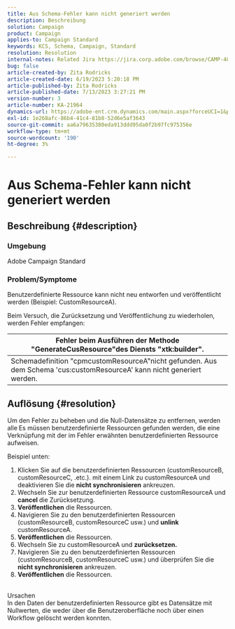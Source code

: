 ```yaml
---
title: Aus Schema-Fehler kann nicht generiert werden
description: Beschreibung
solution: Campaign
product: Campaign
applies-to: Campaign Standard
keywords: KCS, Schema, Campaign, Standard
resolution: Resolution
internal-notes: Related Jira https://jira.corp.adobe.com/browse/CAMP-48246
bug: false
article-created-by: Zita Rodricks
article-created-date: 6/19/2023 5:20:18 PM
article-published-by: Zita Rodricks
article-published-date: 7/13/2023 3:27:21 PM
version-number: 3
article-number: KA-21964
dynamics-url: https://adobe-ent.crm.dynamics.com/main.aspx?forceUCI=1&pagetype=entityrecord&etn=knowledgearticle&id=c187ab8c-c50e-ee11-8f6d-6045bd006b3d
exl-id: 1e268afc-86b4-41c4-81b8-52d6e5af3643
source-git-commit: aa6a79635380eda913ddd95da0f2b97fc975356e
workflow-type: tm+mt
source-wordcount: '190'
ht-degree: 3%

---
```


# Aus Schema-Fehler kann nicht generiert werden

## Beschreibung {#description}


### Umgebung

Adobe Campaign Standard

### Problem/Symptome

Benutzerdefinierte Ressource kann nicht neu entworfen und veröffentlicht werden (Beispiel: CustomResourceA).

Beim Versuch, die Zurücksetzung und Veröffentlichung zu wiederholen, werden Fehler empfangen:


| Fehler beim Ausführen der Methode &quot;GenerateCusResource&quot;des Diensts &quot;xtk:builder&quot;. |
| --- |
| Schemadefinition &quot;cpmcustomResourceA&quot;nicht gefunden. Aus dem Schema &#39;cus:customResourceA&#39; kann nicht generiert werden. |





## Auflösung {#resolution}


Um den Fehler zu beheben und die Null-Datensätze zu entfernen, werden alle<b> </b>Es müssen benutzerdefinierte Ressourcen gefunden werden, die eine Verknüpfung mit der im Fehler erwähnten benutzerdefinierten Ressource aufweisen.

Beispiel unten:

1. Klicken Sie auf die benutzerdefinierten Ressourcen (customResourceB, customResourceC, .etc.). mit einem Link zu customResourceA und deaktivieren Sie die <b>nicht synchronisieren</b> ankreuzen.
2. Wechseln Sie zur benutzerdefinierten Ressource customResourceA und <b>cancel </b>die Zurücksetzung.
3. <b>Veröffentlichen</b> die Ressourcen.
4. Navigieren Sie zu den benutzerdefinierten Ressourcen (customResourceB, customResourceC usw.) und <b>unlink</b> customResourceA.
5. <b>Veröffentlichen</b> die Ressourcen.
6. Wechseln Sie zu customResourceA und <b>zurücksetzen.</b>
7. Navigieren Sie zu den benutzerdefinierten Ressourcen (customResourceB, customResourceC usw.) und überprüfen Sie die <b>nicht synchronisieren</b> ankreuzen.
8. <b>Veröffentlichen</b> die Ressourcen.

<br>Ursachen <br>
In den Daten der benutzerdefinierten Ressource gibt es Datensätze mit Nullwerten, die weder über die Benutzeroberfläche noch über einen Workflow gelöscht werden konnten.
